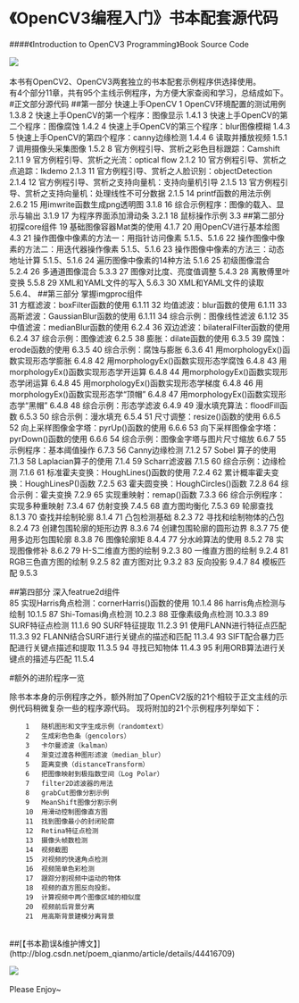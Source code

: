 《OpenCV3编程入门》书本配套源代码
==============================
####《Introduction to OpenCV3 Programming》Book Source Code<br>

![](http://img.blog.csdn.net/20150325155409850)  
<br>本书有OpenCV2、OpenCV3两套独立的书本配套示例程序供选择使用。
<br>  有4个部分11章，共有95个主线示例程序，为方便大家查阅和学习，总结成如下。
#正文部分源代码
##第一部分 快速上手OpenCV
		1	OpenCV环境配置的测试用例	1.3.8
		2	快速上手OpenCV的第一个程序：图像显示	1.4.1
		3	快速上手OpenCV的第二个程序：图像腐蚀	1.4.2
		4	快速上手OpenCV的第三个程序：blur图像模糊	1.4.3
		5	快速上手OpenCV的第四个程序：canny边缘检测	1.4.4
		6	读取并播放视频	1.5.1
		7	调用摄像头采集图像	1.5.2
		8	官方例程引导、赏析之彩色目标跟踪：Camshift	2.1.1
		9	官方例程引导、赏析之光流：optical flow	2.1.2
		10	官方例程引导、赏析之点追踪：lkdemo	2.1.3
		11	官方例程引导、赏析之人脸识别：objectDetection	2.1.4
		12	官方例程引导、赏析之支持向量机：支持向量机引导	2.1.5
		13	官方例程引导、赏析之支持向量机：处理线性不可分数据	2.1.5
		14	printf函数的用法示例	2.6.2
		15	用imwrite函数生成png透明图	3.1.8
		16	综合示例程序：图像的载入、显示与输出	3.1.9
		17	为程序界面添加滑动条	3.2.1
		18	鼠标操作示例	3.3
##第二部分 初探core组件	
		19	基础图像容器Mat类的使用	4.1.7
		20	用OpenCV进行基本绘图	4.3
		21	操作图像中像素的方法一：用指针访问像素	5.1.5、5.1.6
		22	操作图像中像素的方法二：用迭代器操作像素	5.1.5、5.1.6
		23	操作图像中像素的方法三：动态地址计算	5.1.5、5.1.6
		24	遍历图像中像素的14种方法	5.1.6
		25	初级图像混合	5.2.4
		26	多通道图像混合	5.3.3
		27	图像对比度、亮度值调整	5.4.3
		28	离散傅里叶变换	5.5.8
		29	XML和YAML文件的写入	5.6.3
		30	XML和YAML文件的读取	5.6.4、
##第三部分 掌握imgproc组件	
		31	方框滤波：boxFilter函数的使用	6.1.11
		32	均值滤波：blur函数的使用	6.1.11
		33	高斯滤波：GaussianBlur函数的使用	6.1.11
		34	综合示例：图像线性滤波	6.1.12
		35	中值滤波：medianBlur函数的使用	6.2.4
		36	双边滤波：bilateralFilter函数的使用	6.2.4
		37	综合示例：图像滤波	6.2.5
		38	膨胀：dilate函数的使用	6.3.5
		39	腐蚀：erode函数的使用	6.3.5
		40	综合示例：腐蚀与膨胀	6.3.6
		41	用morphologyEx()函数实现形态学膨胀	6.4.8
		42	用morphologyEx()函数实现形态学腐蚀	6.4.8
		43	用morphologyEx()函数实现形态学开运算	6.4.8
		44	用morphologyEx()函数实现形态学闭运算	6.4.8
		45	用morphologyEx()函数实现形态学梯度	6.4.8
		46	用morphologyEx()函数实现形态学“顶帽”	6.4.8
		47	用morphologyEx()函数实现形态学“黑帽”	6.4.8
		48	综合示例：形态学滤波	6.4.9
		49	漫水填充算法：floodFill函数	6.5.3
		50	综合示例：漫水填充	6.5.4
		51	尺寸调整：resize()函数的使用	6.6.5
		52	向上采样图像金字塔：pyrUp()函数的使用	6.6.6
		53	向下采样图像金字塔：pyrDown()函数的使用	6.6.6
		54	综合示例：图像金字塔与图片尺寸缩放	6.6.7
		55	示例程序：基本阈值操作	6.7.3
		56	Canny边缘检测	7.1.2
		57	Sobel 算子的使用	7.1.3
		58	Laplacian算子的使用	7.1.4
		59	Scharr滤波器	7.1.5
		60	综合示例：边缘检测	7.1.6
		61	标准霍夫变换：HoughLines()函数的使用	7.2.4
		62	累计概率霍夫变换：HoughLinesP()函数	7.2.5
		63	霍夫圆变换：HoughCircles()函数	7.2.8
		64	综合示例：霍夫变换	7.2.9
		65	实现重映射：remap()函数	7.3.3
		66	综合示例程序：实现多种重映射	7.3.4
		67	仿射变换	7.4.5
		68	直方图均衡化	7.5.3
		69	轮廓查找	8.1.3
		70	查找并绘制轮廓	8.1.4
		71	凸包检测基础	8.2.3
		72	寻找和绘制物体的凸包	8.2.4
		73	创建包围轮廓的矩形边界	8.3.6
		74	创建包围轮廓的圆形边界	8.3.7
		75	使用多边形包围轮廓	8.3.8
		76	图像轮廓矩	8.4.4
		77	分水岭算法的使用	8.5.2
		78	实现图像修补	8.6.2
		79	H-S二维直方图的绘制	9.2.3
		80	一维直方图的绘制	9.2.4
		81	RGB三色直方图的绘制	9.2.5
		82	直方图对比	9.3.2
		83	反向投影	9.4.7
		84	模板匹配	9.5.3
		
##第四部分 深入featrue2d组件	
		85	实现Harris角点检测：cornerHarris()函数的使用	10.1.4
		86	harris角点检测与绘制	10.1.5
		87	Shi-Tomasi角点检测	10.2.3
		88	亚像素级角点检测	10.3.3
		89	SURF特征点检测	11.1.6
		90	SURF特征提取	11.2.3
		91	使用FLANN进行特征点匹配	11.3.3
		92	FLANN结合SURF进行关键点的描述和匹配	11.3.4
		93	SIFT配合暴力匹配进行关键点描述和提取	11.3.5
		94	寻找已知物体	11.4.3
		95	利用ORB算法进行关键点的描述与匹配	11.5.4



#额外的进阶程序一览

除书本本身的示例程序之外，额外附加了OpenCV2版的21个相较于正文主线的示例代码稍微复杂一些的程序源代码。
现将附加的21个示例程序列举如下：

		1	随机图形和文字生成示例（randomtext）
		2	生成彩色色条（gencolors）	
		3	卡尔曼滤波（kalman）	
		4	渐变过渡各种图形滤波（median_blur）
		5	距离变换（distanceTransform）
		6	把图像映射到极指数空间（Log Polar）
		7	filter2D滤波器的用法	
		8	grabCut图像分割示例	
		9	MeanShift图像分割示例
		10	用滑动控制图像直方图
		11	找到图像最小的封闭轮廓
		12	Retina特征点检测
		13	摄像头帧数检测
		14	视频截图
		15	对视频的快速角点检测
		16	视频简单色彩检测
		17	跟踪分割视频中运动的物体
		18	视频的直方图反向投影。
		19	计算视频中两个图像区域的相似度
		20	视频前后背景分离
		21	用高斯背景建模分离背景


<br>
##[【书本勘误&维护博文】](http://blog.csdn.net/poem_qianmo/article/details/44416709)

![](http://img.blog.csdn.net/20150325202951885)  
<br>Please Enjoy~

